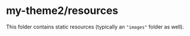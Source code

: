 # my-theme2/resources

This folder contains static resources (typically an `"images"` folder as well).
